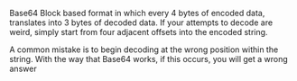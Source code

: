 Base64
  Block based format in which every 4 bytes of encoded data, translates into 3 bytes of decoded data.
    If your attempts to decode are weird, simply start from four adjacent offsets into the encoded string.


  A common mistake is to begin decoding at the wrong position within the string.
    With the way that Base64 works, if this occurs, you will get a wrong answer
